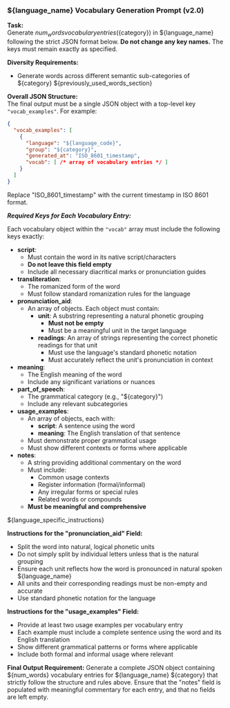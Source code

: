 ### ${language_name} Vocabulary Generation Prompt (v2.0)

**Task:**  
Generate ${num_words} vocabulary entries (${category}) in ${language_name} following the strict JSON format below. **Do not change any key names.** The keys must remain exactly as specified.

**Diversity Requirements:**
- Generate words across different semantic sub-categories of ${category}
${previously_used_words_section}

**Overall JSON Structure:**  
The final output must be a single JSON object with a top-level key `"vocab_examples"`. For example:

```json
{
  "vocab_examples": [
    {
      "language": "${language_code}",
      "group": "${category}",
      "generated_at": "ISO_8601_timestamp",
      "vocab": [ /* array of vocabulary entries */ ]
    }
  ]
}
```

Replace "ISO_8601_timestamp" with the current timestamp in ISO 8601 format.

***Required Keys for Each Vocabulary Entry:***

Each vocabulary object within the `"vocab"` array must include the following keys exactly:

- **script**:
  - Must contain the word in its native script/characters
  - **Do not leave this field empty**
  - Include all necessary diacritical marks or pronunciation guides
- **transliteration**: 
  - The romanized form of the word
  - Must follow standard romanization rules for the language
- **pronunciation_aid**: 
  - An array of objects. Each object must contain:
    - **unit**: A substring representing a natural phonetic grouping
      - **Must not be empty**
      - Must be a meaningful unit in the target language
    - **readings**: An array of strings representing the correct phonetic readings for that unit
      - Must use the language's standard phonetic notation
      - Must accurately reflect the unit's pronunciation in context
- **meaning**: 
  - The English meaning of the word
  - Include any significant variations or nuances
- **part_of_speech**: 
  - The grammatical category (e.g., "${category}")
  - Include any relevant subcategories
- **usage_examples**: 
  - An array of objects, each with:
    - **script**: A sentence using the word
    - **meaning**: The English translation of that sentence
  - Must demonstrate proper grammatical usage
  - Must show different contexts or forms where applicable
- **notes**: 
  - A string providing additional commentary on the word
  - Must include:
    - Common usage contexts
    - Register information (formal/informal)
    - Any irregular forms or special rules
    - Related words or compounds
  - **Must be meaningful and comprehensive**

${language_specific_instructions}

**Instructions for the "pronunciation_aid" Field:**
- Split the word into natural, logical phonetic units
- Do not simply split by individual letters unless that is the natural grouping
- Ensure each unit reflects how the word is pronounced in natural spoken ${language_name}
- All units and their corresponding readings must be non-empty and accurate
- Use standard phonetic notation for the language

**Instructions for the "usage_examples" Field:**
- Provide at least two usage examples per vocabulary entry
- Each example must include a complete sentence using the word and its English translation
- Show different grammatical patterns or forms where applicable
- Include both formal and informal usage where relevant

**Final Output Requirement:**
Generate a complete JSON object containing ${num_words} vocabulary entries for ${language_name} ${category} that strictly follow the structure and rules above. Ensure that the "notes" field is populated with meaningful commentary for each entry, and that no fields are left empty. 
